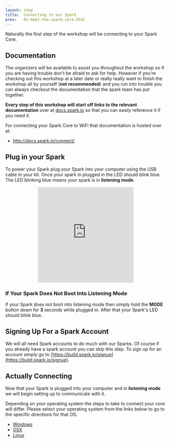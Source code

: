 ```yaml
---
layout: step
title:  Connecting to our Spark
prev:   01-meet-the-spark-core.html
---
```


Naturally the first step of the workshop will be connecting to your Spark Core.

## Documentation

The organizers will be available to assist you throughout the workshop so if you
are having trouble don't be afraid to ask for help.  However if you're checking
out this workshop at a later date or really really want to finish the workshop
all by yourself (<strong>not recommended</strong>) and you run into trouble
you can always checkout the documentation that the spark team has put together.

<strong>Every step of this workshop will start off links to the relevant
documentation</strong> over at
<a href="http://docs.spark.io" target="_blank">docs.spark.io</a>
so that you can easily reference it if you need it.

For connecting your Spark Core to WiFi that documentation is hosted over at:

- <a href="http://docs.spark.io/connect/" target="_blank">http://docs.spark.io/connect/</a>

## Plug in your Spark

To power your Spark plug your Spark into your computer using the USB cable in
your kit.  Once your spark in plugged in the LED should blink blue.  The LED
blinking blue means your spark is in <strong>listening mode</strong>.

<div style="text-align:center">
<iframe src="https://vine.co/v/hFHPMue5lgd/embed/simple" width="300" height="300" frameborder="0"></iframe><script src="https://platform.vine.co/static/scripts/embed.js"></script>
</div>

### If Your Spark Does Not Boot Into Listening Mode

If your Spark does not boot into listening mode then simply hold the <strong>MODE</strong>
button down for <strong>3</strong> seconds while plugged in.  After that your
Spark's LED should blink blue.

## Signing Up For a Spark Account

We will all need Spark accounts to do much with our Sparks.  Of course if you
already have a spark account you can skip this step.  To sign up for an
account simply go to [https://build.spark.io/signup](https://build.spark.io/signup).

## Actually Connecting

Now that your Spark is plugged into your computer and in <strong>listening mode</strong>
we will begin setting up to communicate with it.

Depending on your operating system the steps to take to connect your core will differ.
Please select your operating system from the links below to go to the specific directions
for that OS.

- [Windows](02.01-windows.html)
- [OSX](02.02-osx.html)
- [Linux](02.03-linux.html)
